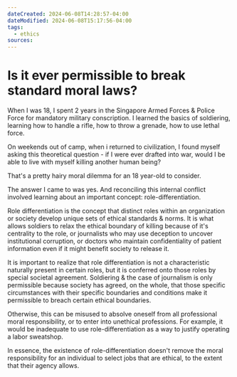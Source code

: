 ```yaml
---
dateCreated: 2024-06-08T14:28:57-04:00
dateModified: 2024-06-08T15:17:56-04:00
tags:
  - ethics
sources: 
---
```

# Is it ever permissible to break standard moral laws?

When I was 18, I spent 2 years in the Singapore Armed Forces & Police Force for mandatory military conscription. I learned the basics of soldiering, learning how to handle a rifle, how to throw a grenade, how to use lethal force.

On weekends out of camp, when i returned to civilization, I found myself asking this theoretical question - if I were ever drafted into war, would I be able to live with myself killing another human being?

That's a pretty hairy moral dilemma for an 18 year-old to consider.

The answer I came to was yes. And reconciling this internal conflict involved learning about an important concept: role-differentiation.

Role differentiation is the concept that distinct roles within an organization or society develop unique sets of ethical standards & norms. It is what allows soldiers to relax the ethical boundary of killing because of it's centrality to the role, or journalists who may use deception to uncover institutional corruption, or doctors who maintain confidentiality of patient information even if it might benefit society to release it.

It is important to realize that role differentiation is not a characteristic naturally present in certain roles, but it is conferred onto those roles by special societal agreement. Soldiering & the case of journalism is only permissible because society has agreed, on the whole, that those specific circumstances with their specific boundaries and conditions make it permissible to breach certain ethical boundaries.

Otherwise, this can be misused to absolve oneself from all professional moral responsibility, or to enter into unethical professions. For example, it would be inadequate to use role-differentiation as a way to justify operating a labor sweatshop.

In essence, the existence of role-differentiation doesn't remove the moral responsibility for an individual to select jobs that are ethical, to the extent that their agency allows.

